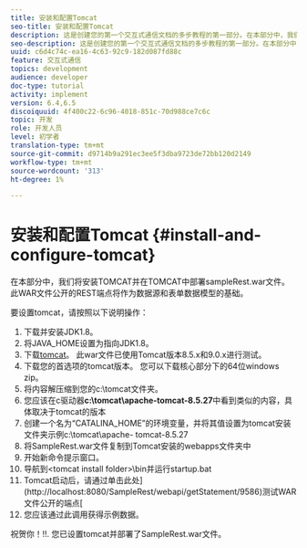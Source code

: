 ```yaml
---
title: 安装和配置Tomcat
seo-title: 安装和配置Tomcat
description: 这是创建您的第一个交互式通信文档的多步教程的第一部分。在本部分中，我们将安装TOMCAT并在TOMCAT中部署sampleRest.war文件。 此WAR文件公开的REST端点将作为数据源和表单数据模型的基础。
seo-description: 这是创建您的第一个交互式通信文档的多步教程的第一部分。在本部分中，我们将安装TOMCAT并在TOMCAT中部署sampleRest.war文件。 此WAR文件公开的REST端点将作为数据源和表单数据模型的基础。
uuid: c6d4c74c-ea16-4c63-92c9-182d087fd88c
feature: 交互式通信
topics: development
audience: developer
doc-type: tutorial
activity: implement
version: 6.4,6.5
discoiquuid: 4f400c22-6c96-4018-851c-70d988ce7c6c
topic: 开发
role: 开发人员
level: 初学者
translation-type: tm+mt
source-git-commit: d9714b9a291ec3ee5f3dba9723de72bb120d2149
workflow-type: tm+mt
source-wordcount: '313'
ht-degree: 1%

---
```



# 安装和配置Tomcat {#install-and-configure-tomcat}

在本部分中，我们将安装TOMCAT并在TOMCAT中部署sampleRest.war文件。 此WAR文件公开的REST端点将作为数据源和表单数据模型的基础。

要设置tomcat，请按照以下说明操作：

1. 下载并安装JDK1.8。
2. 将JAVA_HOME设置为指向JDK1.8。
3. 下载[tomcat](https://tomcat.apache.org/)。 此war文件已使用Tomcat版本8.5.x和9.0.x进行测试。
4. 下载您的首选项的tomcat版本。 您可以下载核心部分下的64位windows zip。
5. 将内容解压缩到您的c:\tomcat文件夹。
6. 您应该在c驱动器&#x200B;**c:\tomcat\apache-tomcat-8.5.27**&#x200B;中看到类似的内容，具体取决于tomcat的版本
7. 创建一个名为“CATALINA_HOME”的环境变量，并将其值设置为tomcat安装文件夹示例c:\tomcat\apache- tomcat-8.5.27
8. 将SampleRest.war文件复制到Tomcat安装的webapps文件夹中
9. 开始新命令提示窗口。
10. 导航到&lt;tomcat install folder>\bin并运行startup.bat
11. Tomcat启动后，请通过单击此处](http://localhost:8080/SampleRest/webapi/getStatement/9586)测试WAR文件公开的端点[
12. 您应该通过此调用获得示例数据。

祝贺你！!!. 您已设置tomcat并部署了SampleRest.war文件。
